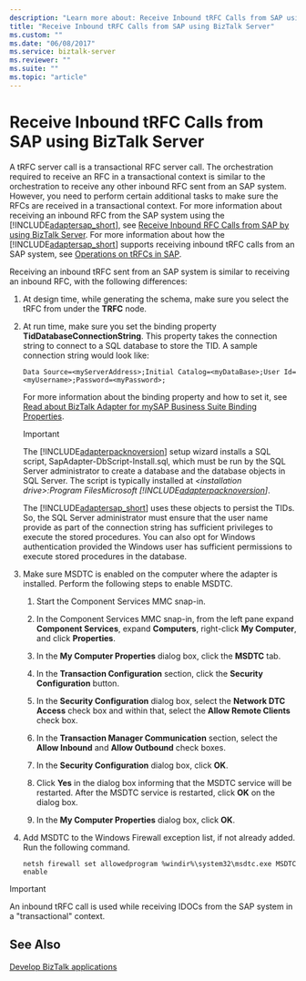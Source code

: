 ```yaml
---
description: "Learn more about: Receive Inbound tRFC Calls from SAP using BizTalk Server"
title: "Receive Inbound tRFC Calls from SAP using BizTalk Server"
ms.custom: ""
ms.date: "06/08/2017"
ms.service: biztalk-server
ms.reviewer: ""
ms.suite: ""
ms.topic: "article"
---
```

# Receive Inbound tRFC Calls from SAP using BizTalk Server
A tRFC server call is a transactional RFC server call. The orchestration required to receive an RFC in a transactional context is similar to the orchestration to receive any other inbound RFC sent from an SAP system. However, you need to perform certain additional tasks to make sure the RFCs are received in a transactional context. For more information about receiving an inbound RFC from the SAP system using the [!INCLUDE[adaptersap_short](../../includes/adaptersap-short-md.md)], see [Receive Inbound RFC Calls from SAP by using BizTalk Server](../../adapters-and-accelerators/adapter-sap/receive-inbound-rfc-calls-from-sap-using-biztalk-server.md). For more information about how the [!INCLUDE[adaptersap_short](../../includes/adaptersap-short-md.md)] supports receiving inbound tRFC calls from an SAP system, see [Operations on tRFCs in SAP](../../adapters-and-accelerators/adapter-sap/operations-on-trfcs-in-sap.md).  
  
 Receiving an inbound tRFC sent from an SAP system is similar to receiving an inbound RFC, with the following differences:  
  
1. At design time, while generating the schema, make sure you select the tRFC from under the **TRFC** node.  
  
2. At run time, make sure you set the binding property **TidDatabaseConnectionString**. This property takes the connection string to connect to a SQL database to store the TID. A sample connection string would look like:  
  
   ```  
   Data Source=<myServerAddress>;Initial Catalog=<myDataBase>;User Id=<myUsername>;Password=<myPassword>;  
   ```  
  
    For more information about the binding property and how to set it, see [Read about BizTalk Adapter for mySAP Business Suite Binding Properties](../../adapters-and-accelerators/adapter-sap/read-about-biztalk-adapter-for-mysap-business-suite-binding-properties.md).  
  
   > [!IMPORTANT]
   >  The [!INCLUDE[adapterpacknoversion](../../includes/adapterpacknoversion-md.md)] setup wizard installs a SQL script, SapAdapter-DbScript-Install.sql, which must be run by the SQL Server administrator to create a database and the database objects in SQL Server. The script is typically installed at *\<installation drive\>:Program FilesMicrosoft [!INCLUDE[adapterpacknoversion](../../includes/adapterpacknoversion-md.md)]*.  
   > 
   >  The [!INCLUDE[adaptersap_short](../../includes/adaptersap-short-md.md)] uses these objects to persist the TIDs. So, the SQL Server administrator must ensure that the user name provide as part of the connection string has sufficient privileges to execute the stored procedures. You can also opt for Windows authentication provided the Windows user has sufficient permissions to execute stored procedures in the database.  
  
3. Make sure MSDTC is enabled on the computer where the adapter is installed. Perform the following steps to enable MSDTC.  
  
   1.  Start the Component Services MMC snap-in.  
  
   2.  In the Component Services MMC snap-in, from the left pane expand **Component Services**, expand **Computers**, right-click **My Computer**, and click **Properties**.  
  
   3.  In the **My Computer Properties** dialog box, click the **MSDTC** tab.  
  
   4.  In the **Transaction Configuration** section, click the **Security Configuration** button.  
  
   5.  In the **Security Configuration** dialog box, select the **Network DTC Access** check box and within that, select the **Allow Remote Clients** check box.  
  
   6.  In the **Transaction Manager Communication** section, select the **Allow Inbound** and **Allow Outbound** check boxes.  
  
   7.  In the **Security Configuration** dialog box, click **OK**.  
  
   8.  Click **Yes** in the dialog box informing that the MSDTC service will be restarted. After the MSDTC service is restarted, click **OK** on the dialog box.  
  
   9. In the **My Computer Properties** dialog box, click **OK**.  
  
4. Add MSDTC to the Windows Firewall exception list, if not already added. Run the following command.  
  
   ```  
   netsh firewall set allowedprogram %windir%\system32\msdtc.exe MSDTC enable  
   ```  
  
> [!IMPORTANT]
>  An inbound tRFC call is used while receiving IDOCs from the SAP system in a "transactional" context.  
  
## See Also  
[Develop BizTalk applications](../../adapters-and-accelerators/adapter-sap/develop-biztalk-applications-using-the-sap-adapter.md)
